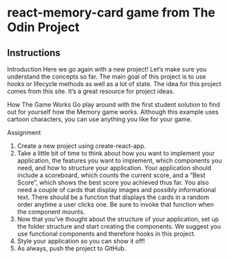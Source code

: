 # react-memory-card game from The Odin Project

## Instructions

Introduction
Here we go again with a new project! Let’s make sure you understand the concepts so far. The main goal of this project is to use hooks or lifecycle methods as well as a lot of state. The idea for this project comes from this site. It’s a great resource for project ideas.

How The Game Works
Go play around with the first student solution to find out for yourself how the Memory game works. Although this example uses cartoon characters, you can use anything you like for your game.

Assignment

1. Create a new project using create-react-app.
2. Take a little bit of time to think about how you want to implement your application, the features you want to implement, which components you need, and how to structure your application. Your application should include a scoreboard, which counts the current score, and a “Best Score”, which shows the best score you achieved thus far. You also need a couple of cards that display images and possibly informational text. There should be a function that displays the cards in a random order anytime a user clicks one. Be sure to invoke that function when the component mounts.
3. Now that you’ve thought about the structure of your application, set up the folder structure and start creating the components. We suggest you use functional components and therefore hooks in this project.
4. Style your application so you can show it off!
5. As always, push the project to GitHub.
